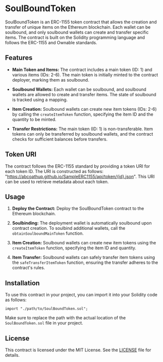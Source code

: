 # SoulBoundToken

SoulBoundToken is an ERC-1155 token contract that allows the creation and transfer of unique items on the Ethereum blockchain. Each wallet can be soulbound, and only soulbound wallets can create and transfer specific items. The contract is built on the Solidity programming language and follows the ERC-1155 and Ownable standards.

## Features

- **Main Token and Items:** The contract includes a main token (ID: 1) and various items (IDs: 2-6). The main token is initially minted to the contract deployer, marking them as soulbound.

- **Soulbound Wallets:** Each wallet can be soulbound, and soulbound wallets are allowed to create and transfer items. The state of soulbound is tracked using a mapping.

- **Item Creation:** Soulbound wallets can create new item tokens (IDs: 2-6) by calling the `createItemToken` function, specifying the item ID and the quantity to be minted.

- **Transfer Restrictions:** The main token (ID: 1) is non-transferable. Item tokens can only be transferred by soulbound wallets, and the contract checks for sufficient balances before transfers.

## Token URI

The contract follows the ERC-1155 standard by providing a token URI for each token ID. The URI is constructed as follows: "https://abcoathup.github.io/SampleERC1155/api/token/{id}.json". This URI can be used to retrieve metadata about each token.

## Usage

1. **Deploy the Contract:** Deploy the SoulBoundToken contract to the Ethereum blockchain.

2. **Soulbinding:** The deployment wallet is automatically soulbound upon contract creation. To soulbind additional wallets, call the `obtainSoulboundMainToken` function.

3. **Item Creation:** Soulbound wallets can create new item tokens using the `createItemToken` function, specifying the item ID and quantity.

4. **Item Transfer:** Soulbound wallets can safely transfer item tokens using the `safeTransferItemToken` function, ensuring the transfer adheres to the contract's rules.

## Installation

To use this contract in your project, you can import it into your Solidity code as follows:

```solidity
import "./path/to/SoulBoundToken.sol";
```

Make sure to replace the path with the actual location of the `SoulBoundToken.sol` file in your project.

## License

This contract is licensed under the MIT License. See the [LICENSE](LICENSE) file for details.